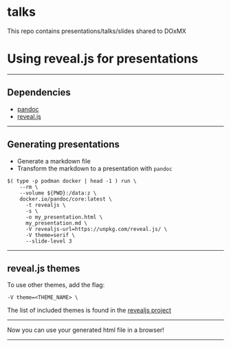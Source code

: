 # talks

This repo contains presentations/talks/slides shared to DOxMX

# Using reveal.js for presentations

---

## Dependencies
- [pandoc](https://pandoc.org/installing.html)
- [reveal.js](https://github.com/hakimel/reveal.js/#installation)

---

## Generating presentations

- Generate a markdown file
- Transform the markdown to a presentation with `pandoc`

```Shell
$( type -p podman docker | head -1 ) run \
    --rm \
    --volume ${PWD}:/data:z \
    docker.io/pandoc/core:latest \
      -t revealjs \
      -s \
      -o my_presentation.html \
      my_presentation.md \
      -V revealjs-url=https://unpkg.com/reveal.js/ \
      -V theme=serif \
      --slide-level 3
```

---

## reveal.js themes

To use other themes, add the flag:

```Shell
-V theme=<THEME_NAME> \
```

The list of included themes is found in the [revealjs project](https://github.com/hakimel/reveal.js/tree/master/css/theme/source)

---

Now you can use your generated html file in a browser!

---
